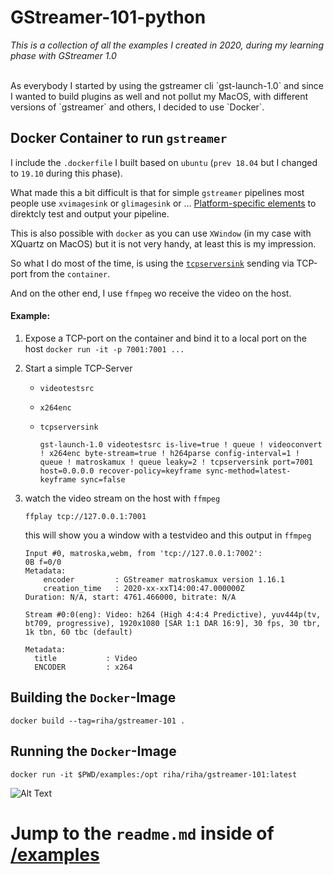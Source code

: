 # GStreamer-101-python
_This is a collection of all the examples I created in 2020, during my learning phase with GStreamer 1.0_

<br>
As everybody I started by using the gstreamer cli `gst-launch-1.0` and since I wanted to build plugins as well and not pollut my MacOS, with different versions of `gstreamer` and others, I decided to use `Docker`.

## Docker Container to run `gstreamer`

I include the `.dockerfile` I built based on `ubuntu` (`prev 18.04` but I changed to `19.10` during this phase).

What made this a bit difficult is that for simple `gstreamer` pipelines most people use `xvimagesink` or `glimagesink` or ... [ Platform-specific elements](https://gstreamer.freedesktop.org/documentation/tutorials/basic/platform-specific-elements.html?gi-language=python) to direktcly test and output your pipeline.

This is also possible with `docker` as you can use `XWindow` (in my case with XQuartz on MacOS) but it is not very handy, at least this is my impression.

So what I do most of the time, is using the [`tcpserversink`](https://gstreamer.freedesktop.org/documentation/tcp/tcpserversink.html?gi-language=python#tcpserversink-page) sending via TCP-port from the `container`.

And on the other end, I use `ffmpeg` wo receive the video on the host.

#### Example:

1. Expose a TCP-port on the container and bind it to a local port on the host `docker run -it -p 7001:7001 ...`

2. Start a simple TCP-Server
    - `videotestsrc`
    - `x264enc`
    - `tcpserversink` 

        `gst-launch-1.0
        videotestsrc is-live=true !
        queue ! videoconvert ! x264enc byte-stream=true !
        h264parse config-interval=1 ! queue ! matroskamux ! queue leaky=2 !
        tcpserversink port=7001 host=0.0.0.0 recover-policy=keyframe sync-method=latest-keyframe sync=false`

3. watch the video stream on the host with `ffmpeg`

    `ffplay tcp://127.0.0.1:7001`

    this will show you a window with a testvideo and this output in `ffmpeg`

    ```
    Input #0, matroska,webm, from 'tcp://127.0.0.1:7002':    
    0B f=0/0
    Metadata:
        encoder         : GStreamer matroskamux version 1.16.1
        creation_time   : 2020-xx-xxT14:00:47.000000Z
    Duration: N/A, start: 4761.466000, bitrate: N/A

    Stream #0:0(eng): Video: h264 (High 4:4:4 Predictive), yuv444p(tv, bt709, progressive), 1920x1080 [SAR 1:1 DAR 16:9], 30 fps, 30 tbr, 1k tbn, 60 tbc (default)

    Metadata:
      title           : Video
      ENCODER         : x264
    ```

## Building the `Docker`-Image

`docker build --tag=riha/gstreamer-101 .`

## Running the `Docker`-Image

`docker run -it $PWD/examples:/opt riha/riha/gstreamer-101:latest`


![Alt Text](https://media.giphy.com/media/3o7TKUM3IgJBX2as9O/giphy.gif)

# Jump to the `readme.md` inside of [/examples](https://github.com/michael-riha/gstreamer-101-python/tree/master/examples)